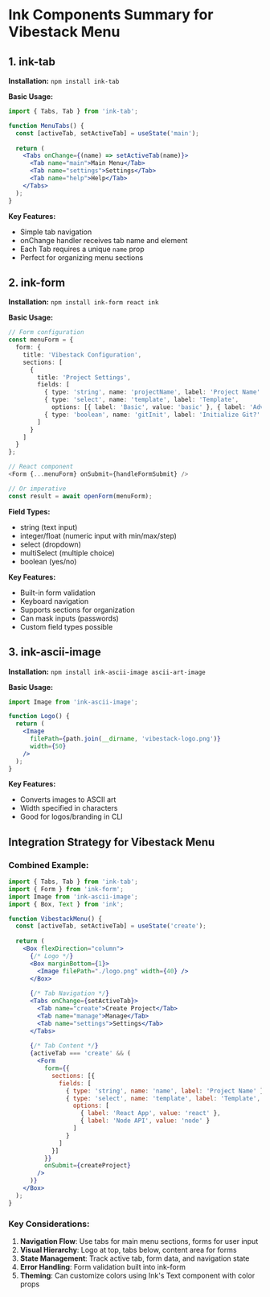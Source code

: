 # Ink Components Summary for Vibestack Menu

## 1. ink-tab
**Installation:** `npm install ink-tab`

**Basic Usage:**
```jsx
import { Tabs, Tab } from 'ink-tab';

function MenuTabs() {
  const [activeTab, setActiveTab] = useState('main');
  
  return (
    <Tabs onChange={(name) => setActiveTab(name)}>
      <Tab name="main">Main Menu</Tab>
      <Tab name="settings">Settings</Tab>
      <Tab name="help">Help</Tab>
    </Tabs>
  );
}
```

**Key Features:**
- Simple tab navigation
- onChange handler receives tab name and element
- Each Tab requires a unique `name` prop
- Perfect for organizing menu sections

## 2. ink-form
**Installation:** `npm install ink-form react ink`

**Basic Usage:**
```typescript
// Form configuration
const menuForm = {
  form: {
    title: 'Vibestack Configuration',
    sections: [
      {
        title: 'Project Settings',
        fields: [
          { type: 'string', name: 'projectName', label: 'Project Name' },
          { type: 'select', name: 'template', label: 'Template', 
            options: [{ label: 'Basic', value: 'basic' }, { label: 'Advanced', value: 'advanced' }] },
          { type: 'boolean', name: 'gitInit', label: 'Initialize Git?' }
        ]
      }
    ]
  }
};

// React component
<Form {...menuForm} onSubmit={handleFormSubmit} />

// Or imperative
const result = await openForm(menuForm);
```

**Field Types:**
- string (text input)
- integer/float (numeric input with min/max/step)
- select (dropdown)
- multiSelect (multiple choice)
- boolean (yes/no)

**Key Features:**
- Built-in form validation
- Keyboard navigation
- Supports sections for organization
- Can mask inputs (passwords)
- Custom field types possible

## 3. ink-ascii-image
**Installation:** `npm install ink-ascii-image ascii-art-image`

**Basic Usage:**
```jsx
import Image from 'ink-ascii-image';

function Logo() {
  return (
    <Image 
      filePath={path.join(__dirname, 'vibestack-logo.png')} 
      width={50} 
    />
  );
}
```

**Key Features:**
- Converts images to ASCII art
- Width specified in characters
- Good for logos/branding in CLI

## Integration Strategy for Vibestack Menu

### Combined Example:
```jsx
import { Tabs, Tab } from 'ink-tab';
import { Form } from 'ink-form';
import Image from 'ink-ascii-image';
import { Box, Text } from 'ink';

function VibestackMenu() {
  const [activeTab, setActiveTab] = useState('create');
  
  return (
    <Box flexDirection="column">
      {/* Logo */}
      <Box marginBottom={1}>
        <Image filePath="./logo.png" width={40} />
      </Box>
      
      {/* Tab Navigation */}
      <Tabs onChange={setActiveTab}>
        <Tab name="create">Create Project</Tab>
        <Tab name="manage">Manage</Tab>
        <Tab name="settings">Settings</Tab>
      </Tabs>
      
      {/* Tab Content */}
      {activeTab === 'create' && (
        <Form
          form={{
            sections: [{
              fields: [
                { type: 'string', name: 'name', label: 'Project Name' },
                { type: 'select', name: 'template', label: 'Template',
                  options: [
                    { label: 'React App', value: 'react' },
                    { label: 'Node API', value: 'node' }
                  ]
                }
              ]
            }]
          }}
          onSubmit={createProject}
        />
      )}
    </Box>
  );
}
```

### Key Considerations:
1. **Navigation Flow**: Use tabs for main menu sections, forms for user input
2. **Visual Hierarchy**: Logo at top, tabs below, content area for forms
3. **State Management**: Track active tab, form data, and navigation state
4. **Error Handling**: Form validation built into ink-form
5. **Theming**: Can customize colors using Ink's Text component with color props